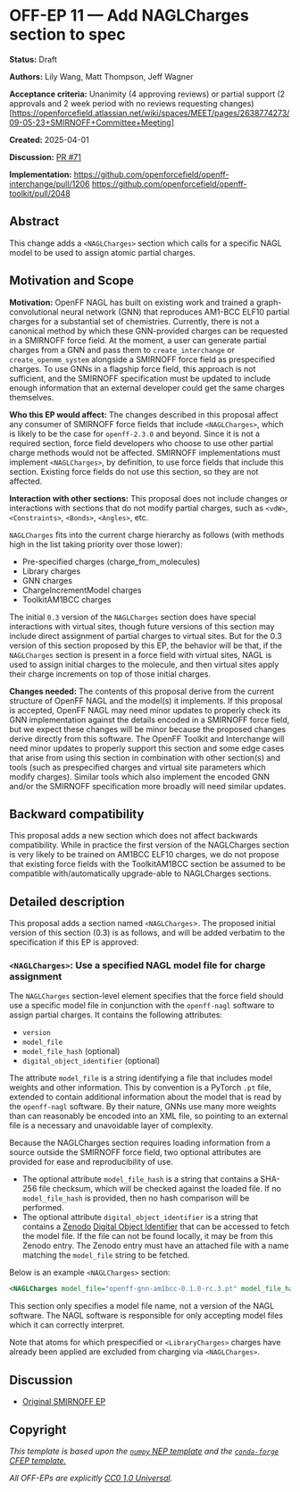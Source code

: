 # OFF-EP 11 — Add NAGLCharges section to spec

**Status:** Draft

**Authors:** Lily Wang, Matt Thompson, Jeff Wagner

**Acceptance criteria:** Unanimity (4 approving reviews) or partial support (2 approvals and 2 week period with no reviews requesting changes)[https://openforcefield.atlassian.net/wiki/spaces/MEET/pages/2638774273/09-05-23+SMIRNOFF+Committee+Meeting]

**Created:** 2025-04-01

**Discussion:** [PR #71](https://github.com/openforcefield/standards/pull/71)

**Implementation:** https://github.com/openforcefield/openff-interchange/pull/1206 https://github.com/openforcefield/openff-toolkit/pull/2048

## Abstract

This change adds a `<NAGLCharges>` section which calls for a specific NAGL model to be used to assign atomic partial charges.

## Motivation and Scope

**Motivation:** OpenFF NAGL has built on existing work and trained a graph-convolutional neural network (GNN) that reproduces AM1-BCC ELF10 partial charges for a substantial set of chemistries. Currently, there is not a canonical method by which these GNN-provided charges can be requested in a SMIRNOFF force field. At the moment, a user can generate partial charges from a GNN and pass them to `create_interchange` or `create_openmm_system` alongside a SMIRNOFF force field as prespecified charges. To use GNNs in a flagship force field, this approach is not sufficient, and the SMIRNOFF specification must be updated to include enough information that an external developer could get the same charges themselves. 

**Who this EP would affect:** The changes described in this proposal affect any consumer of SMIRNOFF force fields that include `<NAGLCharges>`, which is likely to be the case for `openff-2.3.0` and beyond. Since it is not a required section, force field developers who choose to use other partial charge methods would not be affected. SMIRNOFF implementations must implement `<NAGLCharges>`, by definition, to use force fields that include this section. Existing force fields do not use this section, so they are not affected.

**Interaction with other sections:** This proposal does not include changes or interactions with sections that do not modify partial charges, such as `<vdW>`, `<Constraints>`, `<Bonds>`, `<Angles>`, etc.

`NAGLCharges` fits into the current charge hierarchy as follows (with methods high in the list taking priority over those lower):

- Pre-specified charges (charge_from_molecules)
- Library charges
- GNN charges
- ChargeIncrementModel charges
- ToolkitAM1BCC charges

The initial `0.3` version of the `NAGLCharges` section does have special interactions with virtual sites, though future versions of this section may include direct assignment of partial charges to virtual sites. But for the 0.3 version of this section proposed by this EP, the behavior will be that, if the `NAGLCharges` section is present in a force field with virtual sites, NAGL is used to assign initial charges to the molecule, and then virtual sites apply their charge increments on top of those initial charges. 

**Changes needed:** The contents of this proposal derive from the current structure of OpenFF NAGL and the model(s) it implements. If this proposal is accepted, OpenFF NAGL may need minor updates to properly check its GNN implementation against the details encoded in a SMIRNOFF force field, but we expect these changes will be minor because the proposed changes derive directly from this software. The OpenFF Toolkit and Interchange will need minor updates to properly support this section and some edge cases that arise from using this section in combination with other section(s) and tools (such as prespecified charges and virtual site parameters which modify charges). Similar tools which also implement the encoded GNN and/or the SMIRNOFF specification more broadly will need similar updates.

## Backward compatibility

This proposal adds a new section which does not affect backwards compatibility. While in practice the first version of the NAGLCharges section is very likely to be trained on AM1BCC ELF10 charges, we do not propose that existing force fields with the ToolkitAM1BCC section be assumed to be compatible with/automatically upgrade-able to NAGLCharges sections.

## Detailed description

This proposal adds a section named `<NAGLCharges`>. The proposed initial version of this section (0.3) is as follows, and will be added verbatim to the specification if this EP is approved:

### `<NAGLCharges>`: Use a specified NAGL model file for charge assignment

The `NAGLCharges` section-level element specifies that the force field should use a specific model file in conjunction with the `openff-nagl` software to assign partial charges. It contains the following attributes:

- `version`
- `model_file`
- `model_file_hash` (optional)
- `digital_object_identifier` (optional)

The attribute `model_file` is a string identifying a file that includes model weights and other information. This by convention is a PyTorch `.pt` file, extended to contain additional information about the model that is read by the `openff-nagl` software. By their nature, GNNs use many more weights than can reasonably be encoded into an XML file, so pointing to an external file is a necessary and unavoidable layer of complexity.

 Because the NAGLCharges section requires loading information from a source outside the SMIRNOFF force field, two optional attributes are provided for ease and reproducibility of use. 
 - The optional attribute `model_file_hash` is a string that contains a SHA-256 file checksum, which will be checked against the loaded file.  If no `model_file_hash` is provided, then no hash comparison will be performed. 
 - The optional attribute `digital_object_identifier` is a string that contains a [Zenodo](https://zenodo.org/) [Digital Object Identifier](https://www.doi.org/) that can be accessed to fetch the model file. If the file can not be found locally, it may be from this Zenodo entry. The Zenodo entry must have an attached file with a name matching the `model_file` string to be fetched. 

Below is an example `<NAGLCharges>` section:

```xml
<NAGLCharges model_file="openff-gnn-am1bcc-0.1.0-rc.3.pt" model_file_hash="144ed56e46c5b3ad80157b342c8c0f8f7340e4d382a678e30dd300c811646bd0" digital_object_identifier="10.5072/zenodo.203601" version="0.3"></NAGLCharges>
```

This section only specifies a model file name, not a version of the NAGL software. The NAGL software is responsible for only accepting model files which it can correctly interpret.

Note that atoms for which prespecified or `<LibraryCharges>` charges have already been applied are excluded from charging via `<NAGLCharges>`.

## Discussion

- [Original SMIRNOFF EP](https://github.com/openforcefield/standards/pull/71)

## Copyright

*This template is based upon the [``numpy`` NEP template](
https://github.com/numpy/numpy/blob/master/doc/neps/nep-template.rst) and the
[``conda-forge`` CFEP template.](https://github.com/conda-forge/cfep/blob/master/cfep-00.md)*

*All OFF-EPs are explicitly [CC0 1.0 Universal](https://creativecommons.org/publicdomain/zero/1.0/).*
